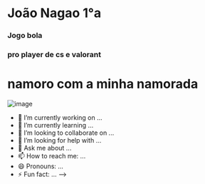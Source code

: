 # João Nagao 1°a

### Jogo bola
### pro player de cs e valorant
# namoro com a minha namorada 
![image](https://user-images.githubusercontent.com/110929048/184942831-a44d769e-d32b-4624-b8d3-9a842c212309.png)


- 🔭 I’m currently working on ...
- 🌱 I’m currently learning ...
- 👯 I’m looking to collaborate on ...
- 🤔 I’m looking for help with ...
- 💬 Ask me about ...
- 📫 How to reach me: ...
- 😄 Pronouns: ...
- ⚡ Fun fact: ...
-->
